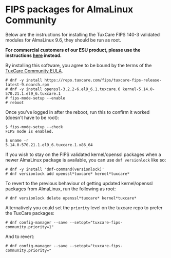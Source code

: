 <!-- markdownlint-disable MD059 -->

# FIPS packages for AlmaLinux Community

Below are the instructions for installing the TuxCare FIPS 140-3 validated modules for AlmaLinux 9.6, they should be run as root.

**For commercial customers of our ESU product, please use the instructions [here](/enterprise-support-for-almalinux/#enabling-fips-140-3-mode) instead.**

By installing this software, you agree to be bound by the terms of the [TuxCare Community EULA](https://tuxcare.com/wp-content/uploads/2023/09/COMMUNITY-EULA.txt).

```text
# dnf -y install https://repo.tuxcare.com/fips/tuxcare-fips-release-latest-9.noarch.rpm
# dnf -y install openssl-3.2.2-6.el9_6.1.tuxcare.6 kernel-5.14.0-570.21.1.el9_6.tuxcare.1
# fips-mode-setup --enable
# reboot
```

Once you've logged in after the reboot, run this to confirm it worked (doesn't have to be root):

```text
$ fips-mode-setup --check
FIPS mode is enabled.

$ uname -r
5.14.0-570.21.1.el9_6.tuxcare.1.x86_64
```

If you wish to stay on the FIPS validated kernel/openssl packages when a newer AlmaLinux package is available, you can use `dnf versionlock` like so:

```text
# dnf -y install 'dnf-command(versionlock)'
# dnf versionlock add openssl*tuxcare* kernel*tuxcare*
```

To revert to the previous behaviour of getting updated kernel/openssl packages from AlmaLinux, run the following as root:

```text
# dnf versionlock delete openssl*tuxcare* kernel*tuxcare*
```

Alternatively you could set the `priority` level on the tuxcare repo to prefer the TuxCare packages:

```text
# dnf config-manager --save --setopt="tuxcare-fips-community.priority=1"
```

And to revert:

```text
# dnf config-manager --save --setopt="tuxcare-fips-community.priority="
```
